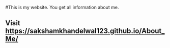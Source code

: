 #This is my website. You get all information about me.
## Visit https://sakshamkhandelwal123.github.io/About_Me/
